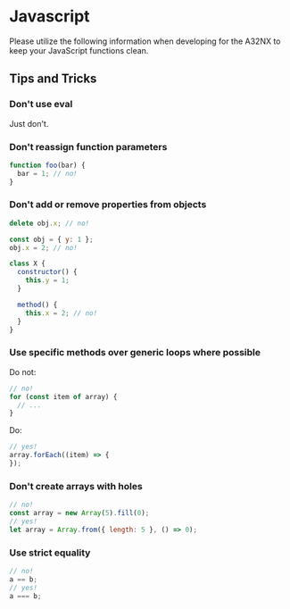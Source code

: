 # Javascript

Please utilize the following information when developing for the A32NX to keep your JavaScript functions clean. 

## Tips and Tricks

### Don't use eval
    
Just don't.

### Don't reassign function parameters

```js
function foo(bar) {
  bar = 1; // no!
}
```

### Don't add or remove properties from objects

```js
delete obj.x; // no!
```

```js
const obj = { y: 1 };
obj.x = 2; // no!
```

```js
class X {
  constructor() {
    this.y = 1;
  }

  method() {
    this.x = 2; // no!
  }
}
```

### Use specific methods over generic loops where possible

Do not:
```js
// no!
for (const item of array) {
  // ...
}
```
Do:
```js
// yes!
array.forEach((item) => {
});
```

### Don't create arrays with holes

```js
// no!
const array = new Array(5).fill(0);
// yes!
let array = Array.from({ length: 5 }, () => 0);
```

### Use strict equality

```js
// no!
a == b;
// yes!
a === b;
```